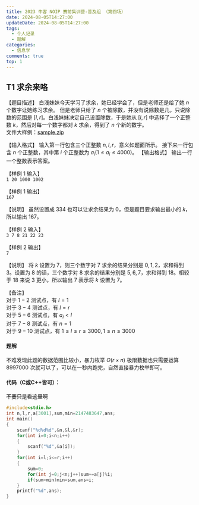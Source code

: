 ```yaml
---
title: 2023 牛客 NOIP 赛前集训营-普及组 （第四场）
date: 2024-08-05T14:27:00
updateDate: 2024-08-05T14:27:00
tags:
  - 个人记录
  - 题解
categories:
  - 信息学
comments: true
top: 1
---
```

## T1 求余来咯

【题目描述】 白浅妹妹今天学习了求余，她已经学会了，但是老师还是给了她 $n$ 个数字让她练习求余。 但是老师只给了 $n$ 个被除数，并没有说除数是几，只说除数的范围是 $[l,r]$。白浅妹妹决定自己设置除数，于是她从 $[l,r]$ 中选择了一个正整数 $k$，然后对每一个数字都对 $k$ 求余，得到了 $n$ 个新的数字。\
文件大样例：[sample.zip](https://uploadfiles.nowcoder.com/files/20230815/336089_1692092311365/sample.zip)

【输入格式】 输入第一行包含三个正整数 $n,l,r$，意义如题面所示。 接下来一行包含 $n$ 个正整数，其中第 $i$ 个正整数为 $a_i(1\le a_i\le4000)$。 
【输出格式】 
输出一行一个整数表示答案。 

【样例 1 输入】\
`1 20 1000 1002` 

【样例 1 输出】\
`167`   

【说明】 虽然设置成 $334$ 也可以让求余结果为 $0$，但是题目要求输出最小的 $k$，所以输出 $167$。

【样例 2 输入】\
`3 7 8 21 22 23` 

【样例 2 输出】\
`7` 

【说明】 将 $k$ 设置为 $7$，则三个数字对 $7$ 求余的结果分别是 $0,1,2$，求和得到 $3$。设置为 $8$ 的话，三个数字对 $8$ 求余的结果分别是 $5,6,7$，求和得到 $18$。相较于 $18$ 来说 $3$ 更小，所以输出 $7$ 表示将 $k$ 设置为 $7$。 

【备注】\
对于 $1−2$ 测试点，有 $l=1$\
对于 $3−4$ 测试点，有 $l = r$\
对于 $5−6$ 测试点，有 $a_i<l$\
对于 $7−8$ 测试点，有 $n = 1$\
对于 $9−10$ 测试点，有 $1 \le l \le r \le 3000, 1 \le n \le 3000$ 

#### 题解
不难发现此题的数据范围比较小，暴力枚举 $O(r\times n)$ 极限数据也只需要运算 $8997000‬$ 次就可以了，可以在一秒内跑完，自然直接暴力枚举即可。

#### 代码（C或C++皆可）：
~~不要只是看这里啊~~
```c
#include<stdio.h>
int n,l,r,a[3001],sum,min=2147483647,ans;
int main()
{
	scanf("%d%d%d",&n,&l,&r);
	for(int i=0;i<n;i++)
	{
		scanf("%d",&a[i]);
	}
	for(int i=l;i<=r;i++)
	{
		sum=0;
		for(int j=0;j<n;j++)sum+=a[j]%i;
		if(sum<min)min=sum,ans=i;
	}
	printf("%d",ans);
}
```
